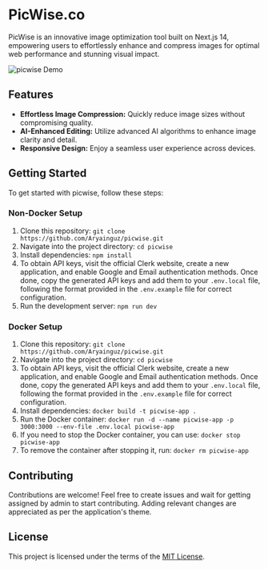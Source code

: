 # PicWise.co

PicWise is an innovative image optimization tool built on Next.js 14, empowering users to effortlessly enhance and compress images for optimal web performance and stunning visual impact.

![picwise Demo](https://github.com/Aryainguz/picwise/blob/main/public/assets/picwise-home.png)

## Features

- **Effortless Image Compression:** Quickly reduce image sizes without compromising quality.
- **AI-Enhanced Editing:** Utilize advanced AI algorithms to enhance image clarity and detail.
- **Responsive Design:** Enjoy a seamless user experience across devices.

## Getting Started

To get started with picwise, follow these steps:

### Non-Docker Setup

1. Clone this repository: `git clone https://github.com/Aryainguz/picwise.git`
2. Navigate into the project directory: `cd picwise`
3. Install dependencies: `npm install`
4. To obtain API keys, visit the official Clerk website, create a new application, and enable Google and Email authentication methods. Once done, copy the generated API keys and add them to your `.env.local` file, following the format provided in the `.env.example` file for correct configuration.
5. Run the development server: `npm run dev`

### Docker Setup

1. Clone this repository: `git clone https://github.com/Aryainguz/picwise.git`
2. Navigate into the project directory: `cd picwise`
3. To obtain API keys, visit the official Clerk website, create a new application, and enable Google and Email authentication methods. Once done, copy the generated API keys and add them to your `.env.local` file, following the format provided in the `.env.example` file for correct configuration.
4. Install dependencies: `docker build -t picwise-app .`
5. Run the Docker container: `docker run -d --name picwise-app -p 3000:3000 --env-file .env.local picwise-app`
6. If you need to stop the Docker container, you can use: `docker stop picwise-app`
7. To remove the container after stopping it, run: `docker rm picwise-app`

## Contributing

Contributions are welcome! Feel free to create issues and wait for getting assigned by admin to start contributing. Adding relevant changes are appreciated as per the application's theme.

## License

This project is licensed under the terms of the [MIT License](LICENSE).
